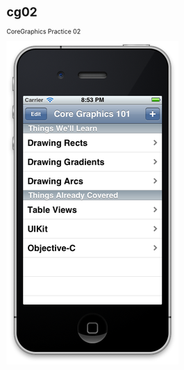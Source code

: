 cg02
====

CoreGraphics Practice 02

![Build and show](https://github.com/calvinchengx/calvinchengx.github.com/raw/master/cg02/cg02.png)

